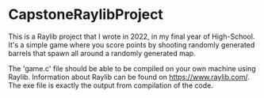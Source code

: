 # CapstoneRaylibProject
This is a Raylib project that I wrote in 2022, in my final year of High-School. It's a simple game where you score points by shooting randomly generated barrels that spawn all around a randomly generated map.

The 'game.c' file should be able to be compiled on your own machine using Raylib. Information about Raylib can be found on https://www.raylib.com/. The exe file is exactly the output from compilation of the code.
